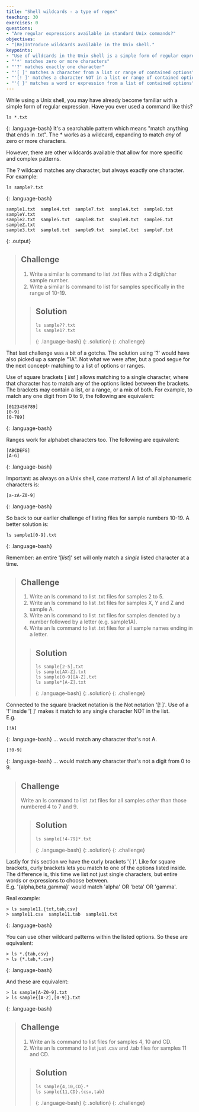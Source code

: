 ```yaml
---
title: "Shell wildcards - a type of regex"
teaching: 30
exercises: 0
questions:
- "Are regular expressions available in standard Unix commands?"
objectives:
- "(Re)Introduce wildcards available in the Unix shell."
keypoints:
- "Use of wildcards in the Unix shell is a simple form of regular expressions."
- "'*' matches zero or more characters"
- "'?' matches exactly one character"
- "'[ ]' matches a character from a list or range of contained options"
- "'[! ]' matches a character NOT in a list or range of contained options"
- "'{ }' matches a word or expression from a list of contained options"
---
```


While using a Unix shell, you may have already become familiar with a simple form of regular 
expression. Have you ever used a command like this?
~~~
ls *.txt
~~~
{: .language-bash}
It's a searchable pattern which means "match anything that ends in .txt".
The * works as a wildcard, expanding to match *any* of zero or more characters.

However, there are other wildcards available that allow for more specific and complex patterns.


The ? wildcard matches any character, but always exactly one character.  
For example:
~~~
ls sample?.txt
~~~
{: .language-bash}

~~~
sample1.txt  sample4.txt  sample7.txt  sampleA.txt  sampleD.txt  sampleY.txt
sample2.txt  sample5.txt  sample8.txt  sampleB.txt  sampleE.txt  sampleZ.txt
sample3.txt  sample6.txt  sample9.txt  sampleC.txt  sampleF.txt
~~~
{: .output}

> ## Challenge
> 
> 1. Write a similar ls command to list .txt files with a 2 digit/char sample number.  
> 2. Write a similar ls command to list for samples specifically in the range of 10-19.  
> 
> > ## Solution
> >
> > ~~~
> > ls sample??.txt
> > ls sample1?.txt
> > ~~~
> > {: .language-bash}
> {: .solution}
{: .challenge}

That last challenge was a bit of a gotcha. The solution using '?' 
would have also picked up a sample "1A".
Not what we were after, but a good segue for the next concept- 
matching to a list of options or ranges.


Use of square brackets \[ *list* \] allows matching to a single character, 
where that character has to match any of the options listed between the brackets.
The brackets may contain a list, or a range, or a mix of both. 
For example, to match any one digit from 0 to 9, the following are equivalent:
~~~
[0123456789]
[0-9]
[0-789]
~~~
{: .language-bash}

Ranges work for alphabet characters too. The following are equivalent:
~~~
[ABCDEFG]
[A-G]
~~~
{: .language-bash}

Important: as always on a Unix shell, case matters!  A list of all alphanumeric characters is:
~~~
[a-zA-Z0-9]
~~~
{: .language-bash}

So back to our earlier challenge of listing files for sample numbers 10-19.
A better solution is:
~~~
ls sample1[0-9].txt
~~~
{: .language-bash}

Remember: an entire '[*list*]' set will only match a *single* listed character at a time.

> ## Challenge
> 
> 1. Write an ls command to list .txt files for samples 2 to 5.  
> 2. Write an ls command to list .txt files for samples X, Y and Z and sample A.  
> 3. Write an ls command to list .txt files for samples denoted by a number followed by a letter
> (e.g. sample1A).  
> 4. Write an ls command to list .txt files for all sample names ending in a letter.  
>  
> > ## Solution
> >
> > ~~~
> > ls sample[2-5].txt
> > ls sample[AX-Z].txt
> > ls sample[0-9][A-Z].txt
> > ls sample*[A-Z].txt
> > ~~~
> > {: .language-bash}
> {: .solution}
{: .challenge}


Connected to the square bracket notation is the Not notation '[! ]'. 
Use of a '!' inside '[ ]' makes it match to any single character NOT in the list.  
E.g. 
~~~
[!A]
~~~
{: .language-bash}
... would match any character that's not A.
~~~
[!0-9]
~~~
{: .language-bash}
... would match any character that's not a digit from 0 to 9.

> ## Challenge
> 
> Write an ls command to list .txt files for all samples *other* than those numbered 4 to 7 and 9.
>  
> > ## Solution
> >
> > ~~~
> > ls sample[!4-79]*.txt
> > ~~~
> > {: .language-bash}
> {: .solution}
{: .challenge}


Lastly for this section we have the curly brackets '{ }'. 
Like for square brackets, curly brackets lets you match to one of the options listed inside.
The difference is, this time we list not just single characters, but entire words or expressions
to choose between.  
E.g. '{alpha,beta,gamma}' would match 'alpha' OR 'beta' OR 'gamma'.  

Real example:
~~~
> ls sample11.{txt,tab,csv}
> sample11.csv  sample11.tab  sample11.txt
~~~
{: .language-bash}

You can use other wildcard patterns within the listed options.
So these are equivalent:
~~~
> ls *.{tab,csv}
> ls {*.tab,*.csv}
~~~
{: .language-bash}

And these are equivalent:
~~~
> ls sample[A-Z0-9].txt
> ls sample{[A-Z],[0-9]}.txt
~~~
{: .language-bash}


> ## Challenge
> 
> 1. Write an ls command to list files for samples 4, 10 and CD.
> 2. Write an ls command to list just .csv and .tab files for samples 11 and CD.
>  
> > ## Solution
> >
> > ~~~
> > ls sample{4,10,CD}.*
> > ls sample{11,CD}.{csv,tab}
> > ~~~
> > {: .language-bash}
> {: .solution}
{: .challenge}
